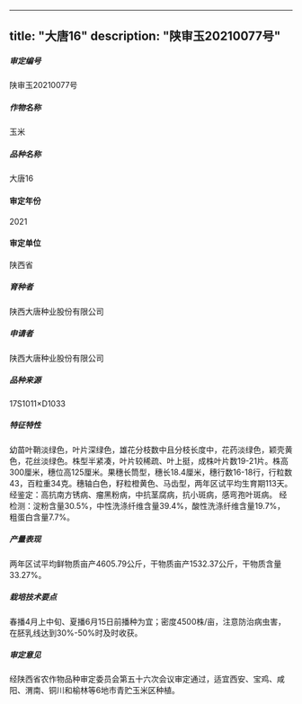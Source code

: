 
---
title: "大唐16"
description: "陕审玉20210077号"
---
##### 审定编号 
陕审玉20210077号

##### 作物名称
玉米

##### 品种名称
大唐16

#### 审定年份
2021	

#### 审定单位
陕西省

##### 育种者
陕西大唐种业股份有限公司

##### 申请者
陕西大唐种业股份有限公司

##### 品种来源
17S1011×D1033

##### 特征特性
幼苗叶鞘淡绿色，叶片深绿色，雄花分枝数中且分枝长度中，花药淡绿色，颖壳黄色，花丝淡绿色。株型半紧凑，叶片较稀疏、叶上挺，成株叶片数19-21片。株高300厘米，穗位高125厘米。果穗长筒型，穗长18.4厘米，穗行数16-18行，行粒数43，百粒重34克。穗轴白色，籽粒橙黄色、马齿型，两年区试平均生育期113天。
经鉴定：高抗南方锈病、瘤黑粉病，中抗茎腐病，抗小斑病，感弯孢叶斑病。
经检测：淀粉含量30.5%，中性洗涤纤维含量39.4%，酸性洗涤纤维含量19.7%，粗蛋白含量7.7%。

##### 产量表现
两年区试平均鲜物质亩产4605.79公斤，干物质亩产1532.37公斤，干物质含量33.27%。

##### 栽培技术要点
春播4月上中旬、夏播6月15日前播种为宜；密度4500株/亩，注意防治病虫害，在胚乳线达到30%-50%时及时收获。

##### 审定意见
经陕西省农作物品种审定委员会第五十六次会议审定通过，适宜西安、宝鸡、咸阳、渭南、铜川和榆林等6地市青贮玉米区种植。


